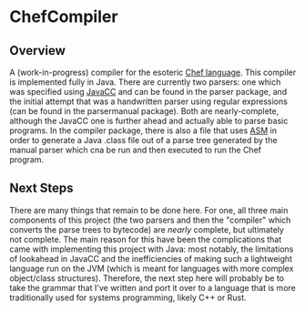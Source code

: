 # ChefCompiler
## Overview
A (work-in-progress) compiler for the esoteric [Chef language](https://www.dangermouse.net/esoteric/chef.html). This compiler is implemented fully in Java. There are currently two parsers: one which was specified using [JavaCC](https://javacc.github.io/javacc/) and can be found in the parser package, and the initial attempt that was a handwritten parser using regular expressions (can be found in the parsermanual package). Both are nearly-complete, although the JavaCC one is further ahead and actually able to parse basic programs. In the compiler package, there is also a file that uses [ASM](https://asm.ow2.io/) in order to generate a Java .class file out of a parse tree generated by the manual parser which cna be run and then executed to run the Chef program.

## Next Steps
There are many things that remain to be done here. For one, all three main components of this project (the two parsers and then the "compiler" which converts the parse trees to bytecode) are _nearly_ complete, but ultimately not complete. The main reason for this have been the complications that came with implementing this project with Java: most notably, the limitations of lookahead in JavaCC and the inefficiencies of making such a lightweight language run on the JVM (which is meant for languages with more complex object/class structures). Therefore, the next step here will probably be to take the grammar that I've written and port it over to a language that is more traditionally used for systems programming, likely C++ or Rust.
